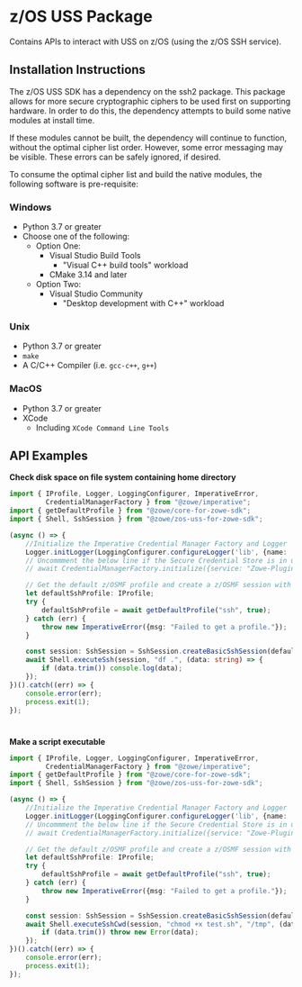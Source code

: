 # z/OS USS Package

Contains APIs to interact with USS on z/OS (using the z/OS SSH service).

## Installation Instructions

The z/OS USS SDK has a dependency on the ssh2 package. This package allows for more secure cryptographic ciphers to be used first on supporting hardware. In order to do this, the dependency attempts to build some native modules at install time.

If these modules cannot be built, the dependency will continue to function, without the optimal cipher list order. However, some error messaging may be visible. These errors can be safely ignored, if desired.

To consume the optimal cipher list and build the native modules, the following software is pre-requisite:

### Windows
- Python 3.7 or greater
- Choose one of the following:
  - Option One: 
    - Visual Studio Build Tools
      - "Visual C++ build tools" workload
    - CMake 3.14 and later
  - Option Two:
    - Visual Studio Community
      - "Desktop development with C++" workload


### Unix
- Python 3.7 or greater
- `make`
- A C/C++ Compiler (i.e. `gcc-c++`, `g++`)

### MacOS
- Python 3.7 or greater
- XCode
  - Including `XCode Command Line Tools`


## API Examples

**Check disk space on file system containing home directory**

```typescript
import { IProfile, Logger, LoggingConfigurer, ImperativeError,
         CredentialManagerFactory } from "@zowe/imperative";
import { getDefaultProfile } from "@zowe/core-for-zowe-sdk";
import { Shell, SshSession } from "@zowe/zos-uss-for-zowe-sdk";

(async () => {
    //Initialize the Imperative Credential Manager Factory and Logger
    Logger.initLogger(LoggingConfigurer.configureLogger('lib', {name: 'test'}));
    // Uncommment the below line if the Secure Credential Store is in use
    // await CredentialManagerFactory.initialize({service: "Zowe-Plugin"});

    // Get the default z/OSMF profile and create a z/OSMF session with it
    let defaultSshProfile: IProfile;
    try {
        defaultSshProfile = await getDefaultProfile("ssh", true);
    } catch (err) {
        throw new ImperativeError({msg: "Failed to get a profile."});
    }

    const session: SshSession = SshSession.createBasicSshSession(defaultSshProfile);
    await Shell.executeSsh(session, "df .", (data: string) => {
        if (data.trim()) console.log(data);
    });
})().catch((err) => {
    console.error(err);
    process.exit(1);
});
```

#
**Make a script executable**

```typescript
import { IProfile, Logger, LoggingConfigurer, ImperativeError,
         CredentialManagerFactory } from "@zowe/imperative";
import { getDefaultProfile } from "@zowe/core-for-zowe-sdk";
import { Shell, SshSession } from "@zowe/zos-uss-for-zowe-sdk";

(async () => {
    //Initialize the Imperative Credential Manager Factory and Logger
    Logger.initLogger(LoggingConfigurer.configureLogger('lib', {name: 'test'}));
    // Uncommment the below line if the Secure Credential Store is in use
    // await CredentialManagerFactory.initialize({service: "Zowe-Plugin"});

    // Get the default z/OSMF profile and create a z/OSMF session with it
    let defaultSshProfile: IProfile;
    try {
        defaultSshProfile = await getDefaultProfile("ssh", true);
    } catch (err) {
        throw new ImperativeError({msg: "Failed to get a profile."});
    }

    const session: SshSession = SshSession.createBasicSshSession(defaultSshProfile);
    await Shell.executeSshCwd(session, "chmod +x test.sh", "/tmp", (data: string) => {
        if (data.trim()) throw new Error(data);
    });
})().catch((err) => {
    console.error(err);
    process.exit(1);
});
```
